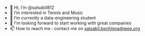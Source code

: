 - 👋 Hi, I’m @salsabil812
- 👀 I’m interested in Tennis and Music 
- 🌱 I’m currently a data-engineering student 
- 💞️ I'm looking forward to start working with great companies 
- 📫 How to reach me : contact me on salsabil.benhlima@ieee.org

<!---
salsabil812/salsabil812 is a ✨ special ✨ repository because its `README.md` (this file) appears on your GitHub profile.
You can click the Preview link to take a look at your changes.
--->
